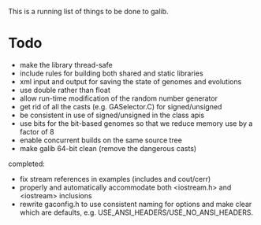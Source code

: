 This is a running list of things to be done to galib.

# Todo #

- make the library thread-safe
- include rules for building both shared and static libraries
- xml input and output for saving the state of genomes and evolutions
- use double rather than float
- allow run-time modification of the random number generator
- get rid of all the casts (e.g. GASelector.C) for signed/unsigned
- be consistent in use of signed/unsigned in the class apis
- use bits for the bit-based genomes so that we reduce memory use
    by a factor of 8
- enable concurrent builds on the same source tree
- make galib 64-bit clean (remove the dangerous casts)

completed:

- fix stream references in examples (includes and cout/cerr)
- properly and automatically accommodate both <iostream.h> and
    \<iostream\> inclusions
- rewrite gaconfig.h to use consistent naming for options and make clear which
    are defaults, e.g. USE_ANSI_HEADERS/USE_NO_ANSI_HEADERS.

